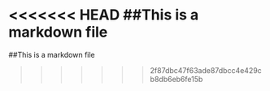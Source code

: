 <<<<<<< HEAD
##This is a markdown file
=======
##This is a markdown file
>>>>>>> 2f87dbc47f63ade87dbcc4e429cb8db6eb6fe15b

